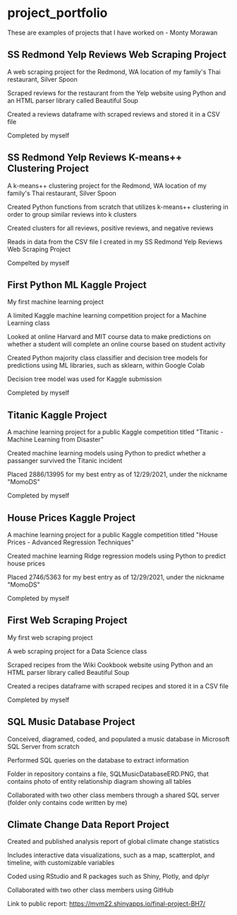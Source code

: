 # project_portfolio

These are examples of projects that I have worked on - Monty Morawan

## SS Redmond Yelp Reviews Web Scraping Project
  
  A web scraping project for the Redmond, WA location of my family's Thai restaurant, Silver Spoon
  
  Scraped reviews for the restaurant from the Yelp website using Python and an HTML parser library called Beautiful Soup
  
  Created a reviews dataframe with scraped reviews and stored it in a CSV file
  
  Completed by myself
  
## SS Redmond Yelp Reviews K-means++ Clustering Project

  A k-means++ clustering project for the Redmond, WA location of my family's Thai restaurant, Silver Spoon
  
  Created Python functions from scratch that utilizes k-means++ clustering in order to group similar reviews into k clusters
  
  Created clusters for all reviews, positive reviews, and negative reviews
  
  Reads in data from the CSV file I created in my SS Redmond Yelp Reviews Web Scraping Project
  
  Compelted by myself

## First Python ML Kaggle Project

  My first machine learning project
  
  A limited Kaggle machine learning competition project for a Machine Learning class
  
  Looked at online Harvard and MIT course data to make predictions on whether a student will complete an online course based on student activity
  
  Created Python majority class classifier and decision tree models for predictions using ML libraries, such as sklearn, within Google Colab
  
  Decision tree model was used for Kaggle submission
  
  Completed by myself
  
## Titanic Kaggle Project

  A machine learning project for a public Kaggle competition titled "Titanic - Machine Learning from Disaster"
  
  Created machine learning models using Python to predict whether a passanger survived the Titanic incident
  
  Placed 2886/13995 for my best entry as of 12/29/2021, under the nickname "MomoDS"
  
  Completed by myself 
  
## House Prices Kaggle Project

  A machine learning project for a public Kaggle competition titled "House Prices - Advanced Regression Techniques"
  
  Created machine learning Ridge regression models using Python to predict house prices
  
  Placed 2746/5363 for my best entry as of 12/29/2021, under the nickname "MomoDS"
  
  Completed by myself
  
## First Web Scraping Project

  My first web scraping project
  
  A web scraping project for a Data Science class
  
  Scraped recipes from the Wiki Cookbook website using Python and an HTML parser library called Beautiful Soup
  
  Created a recipes dataframe with scraped recipes and stored it in a CSV file
  
  Completed by myself

## SQL Music Database Project

  Conceived, diagramed, coded, and populated a music database in Microsoft SQL Server from scratch

  Performed SQL queries on the database to extract information
  
  Folder in repository contains a file, SQLMusicDatabaseERD.PNG, that contains photo of entity relationship diagram showing all tables
  
  Collaborated with two other class members through a shared SQL server (folder only contains code written by me)

## Climate Change Data Report Project

  Created and published analysis report of global climate change statistics 
  
  Includes interactive data visualizations, such as a map, scatterplot, and timeline, with customizable variables
  
  Coded using RStudio and R packages such as Shiny, Plotly, and dplyr
  
  Collaborated with two other class members using GitHub
  
  Link to public report: https://mvm22.shinyapps.io/final-project-BH7/

